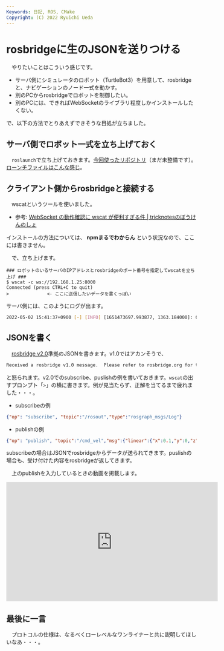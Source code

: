 ```yaml
---
Keywords: 日記, ROS, CMake
Copyright: (C) 2022 Ryuichi Ueda
---
```


# rosbridgeに生のJSONを送りつける

　やりたいことはこういう感じです。

* サーバ側にシミュレータのロボット（TurtleBot3）を用意して、rosbridgeと、ナビゲーションのノード一式を動かす。
* 別のPCからrosbridgeでロボットを制御したい。
* 別のPCには、できればWebSocketのライブラリ程度しかインストールしたくない。

で、以下の方法でとりあえずできそうな目処が立ちました。

## サーバ側でロボット一式を立ち上げておく

　`roslaunch`で立ち上げておきます。[今回使ったリポジトリ](https://github.com/ryuichiueda/turtlebot3_jupyter)（まだ未整備です）。[ローンチファイルはこんな感じ](https://github.com/ryuichiueda/turtlebot3_jupyter/blob/main/launch/run.launch)。

## クライアント側からrosbridgeと接続する

　wscatというツールを使いました。

* 参考: [WebSocket の動作確認に wscat が便利すぎる件 | tricknotesのぼうけんのしょ](https://tricknotes.hateblo.jp/entry/20120227/p1)

インストールの方法については、 **npmまるでわからん** という状況なので、ここには書きません。

　で、立ち上げます。

```
### ロボットのいるサーバのIPアドレスとrosbridgeのポート番号を指定してwscatを立ち上げ ###
$ wscat -c ws://192.168.1.25:8000
Connected (press CTRL+C to quit)
>              <- ここに送信したいデータを書くっぽい
```

サーバ側には、このようにログが出ます。

```bash
2022-05-02 15:41:37+0900 [-] [INFO] [1651473697.993877, 1363.184000]: Client connected.  1 clients total.
```


## JSONを書く

　[rosbridge v2.0](https://github.com/biobotus/rosbridge_suite/blob/master/ROSBRIDGE_PROTOCOL.md)準拠のJSONを書きます。v1.0ではアカンそうで、


```bash
Received a rosbridge v1.0 message.  Please refer to rosbridge.org for the correct format of rosbridge v2.0 messages. 
```

と怒られます。v2.0でのsubscribe、puslishの例を書いておきます。`wscat`の出すプロンプト「`>`」の横に書きます。例が見当たらず、正解を当てるまで疲れました・・・。

* subscribeの例

```json
{"op": "subscribe", "topic":"/rosout","type":"rosgraph_msgs/Log"}
```

* publishの例

```json
{"op": "publish", "topic":"/cmd_vel","msg":{"linear":{"x":0.1,"y":0,"z":0},"angular":{"x":0,"y":0,"z":0}},"type":"geometry_msgs/Twist"}
```

subscribeの場合はJSONでrosbridgeからデータが送られてきます。puslishの場合も、受け付けた内容をrosbridgeが返してきます。

　上のpublishを入力しているときの動画を掲載します。

<iframe width="560" height="315" src="https://www.youtube.com/embed/v1P_DOfXGYo" title="YouTube video player" frameborder="0" allow="accelerometer; autoplay; clipboard-write; encrypted-media; gyroscope; picture-in-picture" allowfullscreen></iframe>


## 最後に一言

　プロトコルの仕様は、なるべくローレベルなワンライナーと共に説明してほしいなあ・・・。
